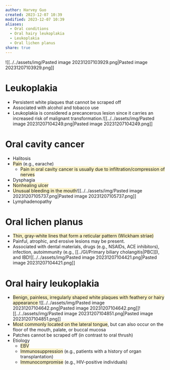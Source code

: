 ```yaml
---
author: Harvey Guo
created: 2023-12-07 10:39
modified: 2023-12-07 10:39
aliases:
  - Oral conditions
  - Oral hairy leukoplakia
  - Leukoplakia
  - Oral lichen planus
share: true
---
```

![[../../assets/img/Pasted image 20231207103929.png|Pasted image 20231207103929.png]]
# Leukoplakia
- Persistent white plaques that cannot be scraped off
- Associated with alcohol and tobacco use
- Leukoplakia is considered a precancerous lesion since it carries an increased risk of malignant transformation.![[../../assets/img/Pasted image 20231207104249.png|Pasted image 20231207104249.png]]
# Oral cavity cancer
- Halitosis
- <span style="background:rgba(240, 200, 0, 0.2)">Pain</span> (e.g., earache) 
	- <span style="background:rgba(240, 200, 0, 0.2)">Pain in oral cavity cancer is usually due to infiltration/compression of nerves</span>
- Dysphagia
- <span style="background:rgba(240, 200, 0, 0.2)">Nonhealing ulcer</span>
- <span style="background:rgba(240, 200, 0, 0.2)">Unusual bleeding in the mouth</span>![[../../assets/img/Pasted image 20231207105737.png|Pasted image 20231207105737.png]]
- Lymphadenopathy
# Oral lichen planus
- <span style="background:rgba(240, 200, 0, 0.2)">Thin, gray-white lines that form a reticular pattern (Wickham striae)</span>
- Painful, atrophic, and erosive lesions may be present.
- Associated with dental materials, drugs (e.g., NSAIDs, ACE inhibitors), infection, autoimmunity (e.g., [[../GI/Primary biliary cholangitis|PBC]]), and IBD![[../../assets/img/Pasted image 20231207104421.png|Pasted image 20231207104421.png]]
# Oral hairy leukoplakia
- <span style="background:rgba(240, 200, 0, 0.2)">Benign, painless, irregularly shaped white plaques with feathery or hairy appearance </span>![[../../assets/img/Pasted image 20231207104642.png|Pasted image 20231207104642.png]]![[../../assets/img/Pasted image 20231207104851.png|Pasted image 20231207104851.png]]
- <span style="background:rgba(240, 200, 0, 0.2)">Most commonly located on the lateral tongue</span>, but can also occur on the floor of the mouth, palate, or buccal mucosa
- Patches cannot be scraped off (in contrast to oral thrush)
- Etiology
	- <span style="background:rgba(240, 200, 0, 0.2)">EBV</span>
	- <span style="background:rgba(240, 200, 0, 0.2)">Immunosuppression</span> (e.g., patients with a history of organ transplantation)
	- <span style="background:rgba(240, 200, 0, 0.2)">Immunocompromise</span> (e.g., HIV-positive individuals)